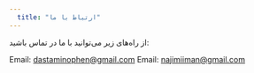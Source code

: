 ```yaml
---
  title: "ارتباط با ما"
---
```


 از راه‌های زیر می‌توانید با ما در تماس باشید:

 Email: dastaminophen@gmail.com
 Email: najimiiman@gmail.com
